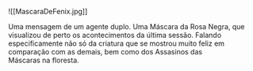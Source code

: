 ![[MascaraDeFenix.jpg]]

Uma mensagem de um agente duplo. Uma Máscara da Rosa Negra, que visualizou de perto os acontecimentos da última sessão. Falando especificamente não só da criatura que se mostrou muito feliz em comparação com as demais, bem como dos Assasinos das Máscaras na floresta.